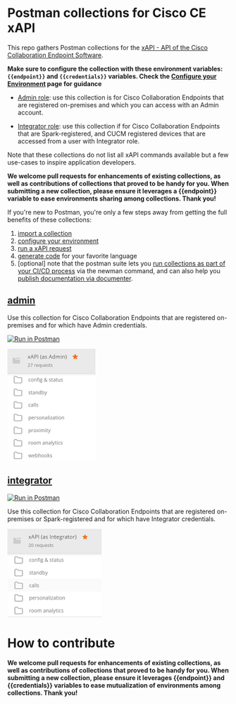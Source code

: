# Postman collections for Cisco CE xAPI

This repo gathers Postman collections for the [xAPI - API of the Cisco Collaboration Endpoint Software](https://www.cisco.com/c/dam/en/us/td/docs/telepresence/endpoint/software/ce9/release-notes/ce-software-release-notes-ce9.pdf).

**Make sure to configure the collection with these environment variables: `{{endpoint}}` and `{{credentials}}` variables. Check the [Configure your Environment](docs/ConfigureEnvVariables.md) page for guidance**

- [Admin role](#admin): use this collection is for Cisco Collaboration Endpoints that are registered on-premises and which you can access with an Admin account.

- [Integrator role](#integrator): use this collection if for Cisco Collaboration Endpoints that are Spark-registered, and CUCM registered devices that are accessed from a user with Integrator role.

Note that these collections do not list all xAPI commands available but a few use-cases to inspire application developers.

**We welcome pull requests for enhancements of existing collections, as well as contributions of collections that proved to be handy for you.  When submitting a new collection, please ensure it leverages a {{endpoint}} variable to ease environments sharing among collections. Thank you!** 


If you're new to Postman, you're only a few steps away from getting the full benefits of these collections:
1. [import a collection](docs/ImportCollection.md) 
2. [configure your environment](docs/ImportCollection.md)
3. [run a xAPI request](docs/xAPIrequest.md)
4. [generate code](docs/GenerateCode.md) for your favorite language
5. [optional] note that the postman suite lets you [run collections as part of your CI/CD process](https://www.getpostman.com/docs/newman_intro) via the newman command, and can also help you [publish documentation via documenter](https://www.getpostman.com/docs/creating_documentation).


## [admin](https://raw.githubusercontent.com/CiscoDevNet/postman-xapi/master/xapi-admin.json)

Use this collection for Cisco Collaboration Endpoints that are registered on-premises and for which have Admin credentials.

[![Run in Postman](https://run.pstmn.io/button.svg)](https://app.getpostman.com/run-collection/b12cc191a2f46da710ec)


![On-Premises Collection](docs/img/collection-xapi-admin.png)



## [integrator](https://raw.githubusercontent.com/CiscoDevNet/postman-xapi/master/xapi-integrator.json)

[![Run in Postman](https://run.pstmn.io/button.svg)](https://app.getpostman.com/run-collection/4a45667250ce5f166e19)

Use this collection for Cisco Collaboration Endpoints that are registered on-premises or Spark-registered and for which have Integrator credentials.

![On-Premises Collection](docs/img/collection-xapi-integrator.png)


# How to contribute

**We welcome pull requests for enhancements of existing collections, as well as contributions of collections that proved to be handy for you.  When submitting a new collection, please ensure it leverages {{endpoint}} and {{credentials}} variables to ease mutualization of environments among collections. Thank you!** 